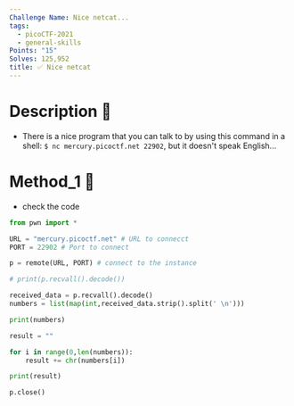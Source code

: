```yaml
---
Challenge Name: Nice netcat...
tags:
  - picoCTF-2021
  - general-skills
Points: "15"
Solves: 125,952
title: ✅ Nice netcat
---
```

# Description 📄
- There is a nice program that you can talk to by using this command in a shell: `$ nc mercury.picoctf.net 22902`, but it doesn't speak English...

# Method_1 🧪
- check the code

```python
from pwn import *

URL = "mercury.picoctf.net" # URL to connecct
PORT = 22902 # Port to connect

p = remote(URL, PORT) # connect to the instance

# print(p.recvall().decode())

received_data = p.recvall().decode()
numbers = list(map(int,received_data.strip().split(' \n')))

print(numbers)

result = ""

for i in range(0,len(numbers)):
    result += chr(numbers[i])

print(result)

p.close()
```
